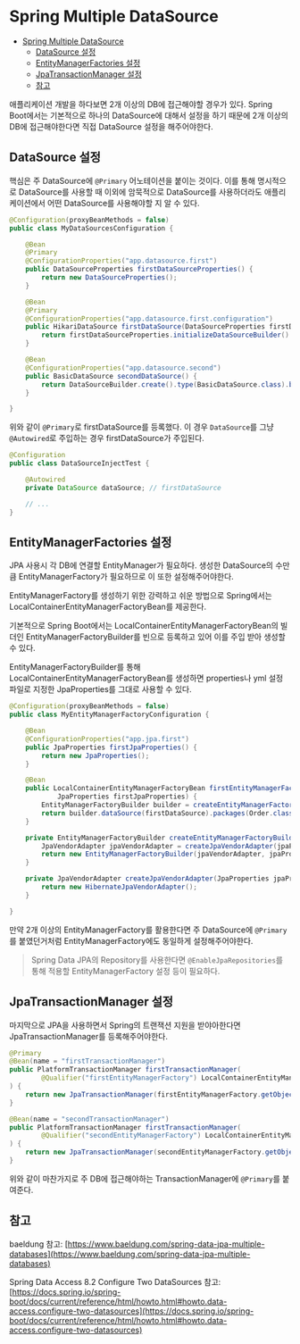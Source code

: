 # Spring Multiple DataSource

- [Spring Multiple DataSource](#spring-multiple-datasource)
  - [DataSource 설정](#datasource-설정)
  - [EntityManagerFactories 설정](#entitymanagerfactories-설정)
  - [JpaTransactionManager 설정](#jpatransactionmanager-설정)
  - [참고](#참고)

애플리케이션 개발을 하다보면 2개 이상의 DB에 접근해야할 경우가 있다. Spring Boot에서는 기본적으로 하나의 DataSource에 대해서 설정을 하기 때문에 2개 이상의 DB에 접근해야한다면 직접 DataSource 설정을 해주어야한다.

## DataSource 설정

핵심은 주 DataSource에 `@Primary` 어노테이션을 붙이는 것이다. 이를 통해 명시적으로 DataSource를 사용할 때 이외에 암묵적으로 DataSource를 사용하더라도 애플리케이션에서 어떤 DataSource를 사용해야할 지 알 수 있다.

```java
@Configuration(proxyBeanMethods = false)
public class MyDataSourcesConfiguration {

    @Bean
    @Primary
    @ConfigurationProperties("app.datasource.first")
    public DataSourceProperties firstDataSourceProperties() {
        return new DataSourceProperties();
    }

    @Bean
    @Primary
    @ConfigurationProperties("app.datasource.first.configuration")
    public HikariDataSource firstDataSource(DataSourceProperties firstDataSourceProperties) {
        return firstDataSourceProperties.initializeDataSourceBuilder().type(HikariDataSource.class).build();
    }

    @Bean
    @ConfigurationProperties("app.datasource.second")
    public BasicDataSource secondDataSource() {
        return DataSourceBuilder.create().type(BasicDataSource.class).build();
    }

}
```

위와 같이 `@Primary`로 firstDataSource를 등록했다. 이 경우 `DataSource`를 그냥 `@Autowired`로 주입하는 경우 firstDataSource가 주입된다.

```java
@Configuration
public class DataSourceInjectTest {

    @Autowired
    private DataSource dataSource; // firstDataSource

    // ...
}
```

## EntityManagerFactories 설정

JPA 사용시 각 DB에 연결할 EntityManager가 필요하다. 생성한 DataSource의 수만큼 EntityManagerFactory가 필요하므로 이 또한 설정해주어야한다.

EntityManagerFactory를 생성하기 위한 강력하고 쉬운 방법으로 Spring에서는 LocalContainerEntityManagerFactoryBean를 제공한다.

기본적으로 Spring Boot에서는 LocalContainerEntityManagerFactoryBean의 빌더인 EntityManagerFactoryBuilder를 빈으로 등록하고 있어 이를 주입 받아 생성할 수 있다.

EntityManagerFactoryBuilder를 통해 LocalContainerEntityManagerFactoryBean를 생성하면 properties나 yml 설정 파일로 지정한 JpaProperties를 그대로 사용할 수 있다.

```java
@Configuration(proxyBeanMethods = false)
public class MyEntityManagerFactoryConfiguration {

    @Bean
    @ConfigurationProperties("app.jpa.first")
    public JpaProperties firstJpaProperties() {
        return new JpaProperties();
    }

    @Bean
    public LocalContainerEntityManagerFactoryBean firstEntityManagerFactory(DataSource firstDataSource,
            JpaProperties firstJpaProperties) {
        EntityManagerFactoryBuilder builder = createEntityManagerFactoryBuilder(firstJpaProperties);
        return builder.dataSource(firstDataSource).packages(Order.class).persistenceUnit("firstDs").build();
    }

    private EntityManagerFactoryBuilder createEntityManagerFactoryBuilder(JpaProperties jpaProperties) {
        JpaVendorAdapter jpaVendorAdapter = createJpaVendorAdapter(jpaProperties);
        return new EntityManagerFactoryBuilder(jpaVendorAdapter, jpaProperties.getProperties(), null);
    }

    private JpaVendorAdapter createJpaVendorAdapter(JpaProperties jpaProperties) {
        return new HibernateJpaVendorAdapter();
    }

}
```

만약 2개 이상의 EntityManagerFactory를 활용한다면 주 DataSource에 `@Primary`를 붙였던거처럼 EntityManagerFactory에도 동일하게 설정해주어야한다.

> Spring Data JPA의 Repository를 사용한다면 `@EnableJpaRepositories`를 통해 적용할 EntityManagerFactory 설정 등이 필요하다.

## JpaTransactionManager 설정

마지막으로 JPA을 사용하면서 Spring의 트랜잭션 지원을 받야아한다면 JpaTransactionManager를 등록해주어야한다.

```java
@Primary
@Bean(name = "firstTransactionManager")
public PlatformTransactionManager firstTransactionManager(
        @Qualifier("firstEntityManagerFactory") LocalContainerEntityManagerFactoryBean firstEntityManagerFactory
) {
    return new JpaTransactionManager(firstEntityManagerFactory.getObject());
}

@Bean(name = "secondTransactionManager")
public PlatformTransactionManager firstTransactionManager(
        @Qualifier("secondEntityManagerFactory") LocalContainerEntityManagerFactoryBean secondEntityManagerFactory
) {
    return new JpaTransactionManager(secondEntityManagerFactory.getObject());
}
```

위와 같이 마찬가지로 주 DB에 접근해야하는 TransactionManager에 `@Primary`를 붙여준다.

## 참고

baeldung 참고: [https://www.baeldung.com/spring-data-jpa-multiple-databases](https://www.baeldung.com/spring-data-jpa-multiple-databases)

Spring Data Access 8.2 Configure Two DataSources 참고: [https://docs.spring.io/spring-boot/docs/current/reference/html/howto.html#howto.data-access.configure-two-datasources](https://docs.spring.io/spring-boot/docs/current/reference/html/howto.html#howto.data-access.configure-two-datasources)